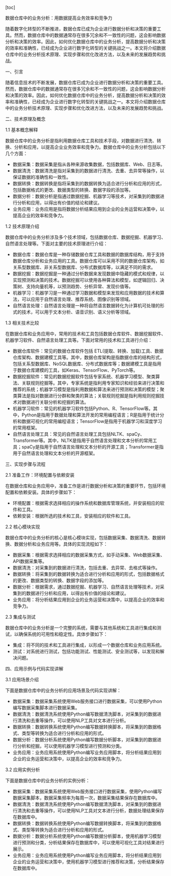
[toc]                    
                
                
数据仓库中的业务分析：用数据提高业务效率和竞争力

随着数字化转型的不断推进，数据仓库已成为企业进行数据分析和决策的重要工具。然而，数据仓库中的数据通常存在很多冗余和不一致性的问题，这会影响数据分析和决策的效率。因此，如何优化数据仓库中的业务分析，提高数据分析和决策的效率和准确性，已经成为企业进行数字化转型的关键挑战之一。本文将介绍数据仓库中的业务分析技术原理、实现步骤和优化改进方法，以及未来的发展趋势和挑战。

一、引言

随着信息技术的不断发展，数据仓库已成为企业进行数据分析和决策的重要工具。然而，数据仓库中的数据通常存在很多冗余和不一致性的问题，这会影响数据分析和决策的效率。因此，如何优化数据仓库中的业务分析，提高数据分析和决策的效率和准确性，已经成为企业进行数字化转型的关键挑战之一。本文将介绍数据仓库中的业务分析技术原理、实现步骤和优化改进方法，以及未来的发展趋势和挑战。

二、技术原理及概念

1.1 基本概念解释

数据仓库中的业务分析是指利用数据仓库工具和技术手段，对数据进行清洗、转换、分析和应用，以提高企业业务效率和竞争力。数据仓库中的业务分析包括以下几个方面：

- 数据采集：数据采集是指从各种来源收集数据，包括数据库、Web、日志等。
- 数据清洗：数据清洗是指对采集到的数据进行清洗、去重、去异常等操作，以保证数据的准确性和一致性。
- 数据转换：数据转换是指将采集到的数据转换为适合进行分析和应用的形式，包括数据格式的更改、数据类型的转换、数据字段的添加等。
- 数据分析：数据分析是指通过数据挖掘、机器学习等技术，对采集到的数据进行分析和应用，以得出有价值的结论和建议。
- 业务应用：业务应用是指将数据分析结果应用到企业的业务运营和决策中，以提高企业的效率和竞争力。

1.2 技术原理介绍

数据仓库中的业务分析涉及多个技术领域，包括数据仓库、数据挖掘、机器学习、自然语言处理等。下面对主要的技术原理进行介绍：

- 数据仓库：数据仓库是一种存储数据仓库工具和数据的数据库结构，用于支持数据仓库分析和业务应用的工具。数据仓库可以采用不同的数据仓库架构，如关系型数据库、非关系型数据库、分布式数据库等，以满足不同的需求。
- 数据挖掘：数据挖掘是一种通过分析数据来发现数据中隐藏的模式和规律，以实现预测和决策的技术。数据挖掘可以使用各种算法和模型，如逻辑回归、决策树、支持向量机等，以预测趋势、分析异常、发现价值等。
- 机器学习：机器学习是一种通过学习数据和模型来发现和应用数据的技术和算法，可以应用于自然语言处理、推荐系统、图像识别等领域。
- 自然语言处理：自然语言处理是一种将自然语言数据转化为计算机可处理的形式的技术，可以用于文本分析、语音识别、语义分析等领域。

1.3 相关技术比较

在数据仓库和业务应用中，常用的技术和工具包括数据仓库软件、数据挖掘软件、机器学习软件、自然语言处理工具等。下面对常用的技术和工具进行介绍：

- 数据仓库软件：常见的数据仓库软件包括 ETL(提取、转换、加载)工具、数据仓库架构、数据建模工具等。其中，数据仓库架构是指数据仓库的结构形式，包括关系型数据库、NoSQL数据库、分布式数据库等；数据建模工具是指用于数据仓库建模的工具，如Keras、TensorFlow、PyTorch等。
- 数据挖掘软件：常见的数据挖掘软件包括专家系统、机器学习模型、聚类算法、关联规则挖掘等。其中，专家系统是指利用专家知识和经验来进行决策和推荐的系统；机器学习模型是指利用数据和算法来进行预测和决策的模型；聚类算法是指对数据进行分群和聚类的算法；关联规则挖掘是指利用规则挖掘技术对数据进行关联分析和挖掘的算法。
- 机器学习软件：常见的机器学习软件包括Python、R、TensorFlow等。其中，Python是指用于数据处理和算法开发的常用编程语言；R是指用于统计分析和数据可视化的常用编程语言；TensorFlow是指用于机器学习和深度学习的常用框架。
- 自然语言处理工具：常见的自然语言处理工具包括NLTK、spaCy、Transformer等。其中，NLTK是指用于自然语言处理和文本分析的常用工具；spaCy是指用于自然语言处理和文本分析的开源工具；Transformer是指用于自然语言处理和文本分析的开源框架。

三、实现步骤与流程

2.1 准备工作：环境配置与依赖安装

在数据仓库和业务应用中，准备工作是进行数据分析和决策的重要环节，包括环境配置和依赖安装。具体的步骤如下：

- 环境配置：根据需求选择相应的操作系统和数据库管理系统，并安装相应的软件和工具。
- 依赖安装：根据所选的技术和工具，安装相应的软件和工具。

2.2 核心模块实现

数据仓库中的业务分析的核心是核心模块实现，包括数据采集、数据清洗、数据转换、数据分析和业务应用等。具体的实现流程如下：

- 数据采集：根据需求选择相应的数据采集方式，如手动采集、Web数据采集、API数据采集等。
- 数据清洗：对采集到的数据进行清洗，包括去重、去异常、去格式等操作。
- 数据转换：将采集到的数据转换为适合进行分析和应用的形式，包括数据格式的更改、数据类型的转换、数据字段的添加等。
- 数据分析：根据需求，通过数据挖掘、机器学习、自然语言处理等技术，对采集到的数据进行分析和应用，以得出有价值的结论和建议。
- 业务应用：将分析结果应用到企业的业务运营和决策中，以提高企业的效率和竞争力。

2.3 集成与测试

数据仓库中的业务分析是一个完整的系统，需要与其他系统和工具进行集成和测试，以确保系统的可用性和稳定性。具体步骤如下：

- 集成：将不同的技术和工具进行集成，以形成一个数据仓库和业务应用系统。
- 测试：对系统进行测试，包括功能测试、性能测试、安全测试等，以发现和解决问题。

四、应用示例与代码实现讲解

3.1 应用场景介绍

下面是数据仓库中的业务分析的应用场景及代码实现讲解：

- 数据采集：数据采集系统使用Web服务接口进行数据采集，可以使用Python编写数据采集脚本进行数据采集。
- 数据清洗：数据清洗系统使用Python编写数据清洗脚本，对采集到的数据进行清洗和去重等操作，可以使用NLP工具对文本进行分析。
- 数据转换：数据转换系统使用Python编写数据转换脚本，将采集到的数据格式、类型等转换为适合进行分析和应用的形式。
- 数据分析：数据分析系统使用Python编写数据分析脚本，对采集到的数据进行分析和挖掘，可以使用机器学习模型进行预测和分类。
- 业务应用：业务应用系统使用Python编写业务应用脚本，将分析结果应用到企业的业务运营和决策中，以提高企业的效率和竞争力。

3.2 应用实例分析

下面是数据仓库中的业务分析的实例分析：

- 数据采集：数据采集系统使用Web服务接口进行数据采集，使用Python编写数据采集脚本，数据采集频率为每周一次，数据采集结果保存在数据库中。
- 数据清洗：数据清洗系统使用Python编写数据清洗脚本，对采集到的数据进行清洗和去重等操作，可以使用NLP工具对文本进行分析，数据处理结果保存在数据库中。
- 数据转换：数据转换系统使用Python编写数据转换脚本，将采集到的数据格式、类型等转换为适合进行分析和应用的形式。
- 数据分析：数据分析系统使用Python编写数据分析脚本，使用机器学习模型进行预测和分类，分析结果保存在数据库中，可以使用可视化工具对结果进行展示。
- 业务应用：业务应用系统使用Python编写业务应用脚本，将分析结果应用到企业的业务运营和决策中，使用机器学习模型进行推荐和决策，分析结果保存在数据库中。

